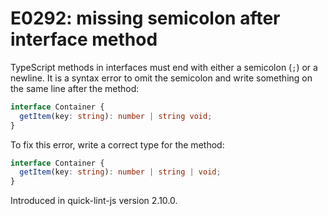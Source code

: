 # E0292: missing semicolon after interface method

TypeScript methods in interfaces must end with either a semicolon (`;`) or a
newline. It is a syntax error to omit the semicolon and write something on the
same line after the method:

```typescript
interface Container {
  getItem(key: string): number | string void;
}
```

To fix this error, write a correct type for the method:

```typescript
interface Container {
  getItem(key: string): number | string | void;
}
```

Introduced in quick-lint-js version 2.10.0.
